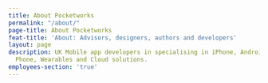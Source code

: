 ```yaml
---
title: About Pocketworks
permalink: "/about/"
page-title: About Pocketworks
feat-title: 'About: Advisors, designers, authors and developers'
layout: page
description: UK Mobile app developers in specialising in iPhone, Android, Windows
  Phone, Wearables and Cloud solutions.
employees-section: 'true'
---
```


